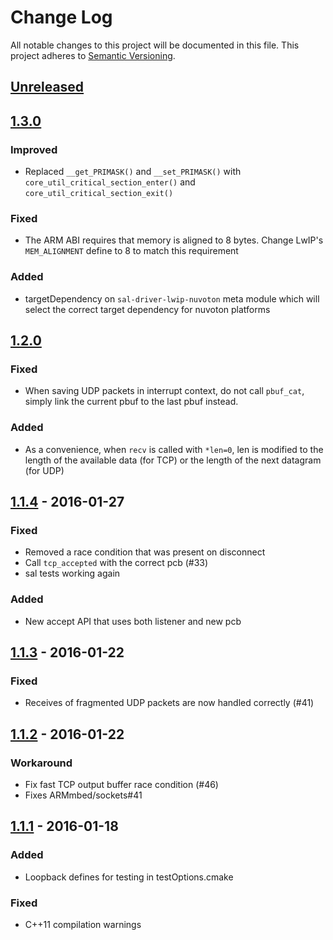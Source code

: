 # Change Log
All notable changes to this project will be documented in this file.
This project adheres to [Semantic Versioning](http://semver.org/).

## [Unreleased]

## [1.3.0]
### Improved
- Replaced `__get_PRIMASK()` and `__set_PRIMASK()` with `core_util_critical_section_enter()` and `core_util_critical_section_exit()`

### Fixed
- The ARM ABI requires that memory is aligned to 8 bytes. Change LwIP's `MEM_ALIGNMENT` define to 8 to match this requirement

### Added
- targetDependency on `sal-driver-lwip-nuvoton` meta module which will select the correct target dependency for nuvoton platforms

## [1.2.0]
### Fixed
- When saving UDP packets in interrupt context, do not call `pbuf_cat`, simply link the current pbuf to the last pbuf instead.

### Added
- As a convenience, when `recv` is called with `*len=0`, len is modified to the length of the available data (for TCP) or the length of the next datagram (for UDP)

## [1.1.4] - 2016-01-27
### Fixed
- Removed a race condition that was present on disconnect
- Call ```tcp_accepted``` with the correct pcb (#33)
- sal tests working again

### Added
- New accept API that uses both listener and new pcb

## [1.1.3] - 2016-01-22
### Fixed
- Receives of fragmented UDP packets are now handled correctly (#41)

## [1.1.2] - 2016-01-22
### Workaround
- Fix fast TCP output buffer race condition (#46)
- Fixes ARMmbed/sockets#41

## [1.1.1] - 2016-01-18
### Added
- Loopback defines for testing in testOptions.cmake

### Fixed
- C++11 compilation warnings

[Unreleased]: https://github.com/ARMmbed/sal-stack-lwip/compare/v1.3.0...HEAD
[1.3.0]: https://github.com/ARMmbed/sal-stack-lwip/compare/v1.2.0...v1.3.0
[1.2.0]: https://github.com/ARMmbed/sal-stack-lwip/compare/v1.1.4...v1.2.0
[1.1.4]: https://github.com/ARMmbed/sal-stack-lwip/compare/v1.1.3...v1.1.4
[1.1.3]: https://github.com/ARMmbed/sal-stack-lwip/compare/v1.1.2...v1.1.3
[1.1.2]: https://github.com/ARMmbed/sal-stack-lwip/compare/v1.1.1...v1.1.2
[1.1.1]: https://github.com/ARMmbed/sal-stack-lwip/compare/v1.1.0...v1.1.1
